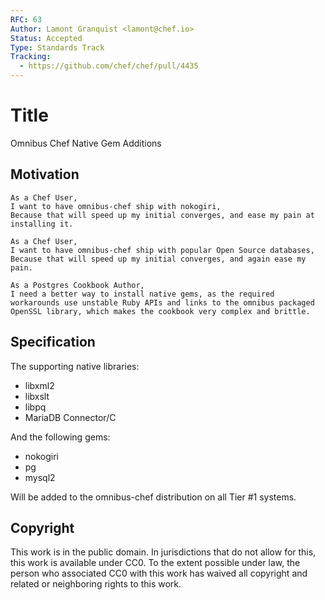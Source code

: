 ```yaml
---
RFC: 63
Author: Lamont Granquist <lamont@chef.io>
Status: Accepted
Type: Standards Track
Tracking:
  - https://github.com/chef/chef/pull/4435
---
```


# Title

Omnibus Chef Native Gem Additions

## Motivation

    As a Chef User,
    I want to have omnibus-chef ship with nokogiri,
    Because that will speed up my initial converges, and ease my pain at installing it.

    As a Chef User,
    I want to have omnibus-chef ship with popular Open Source databases,
    Because that will speed up my initial converges, and again ease my pain.

    As a Postgres Cookbook Author,
    I need a better way to install native gems, as the required workarounds use unstable Ruby APIs and links to the omnibus packaged OpenSSL library, which makes the cookbook very complex and brittle.


## Specification

The supporting native libraries:

* libxml2
* libxslt
* libpq
* MariaDB Connector/C

And the following gems:

* nokogiri
* pg
* mysql2

Will be added to the omnibus-chef distribution on all Tier #1 systems.

## Copyright

This work is in the public domain. In jurisdictions that do not allow for this,
this work is available under CC0. To the extent possible under law, the person
who associated CC0 with this work has waived all copyright and related or
neighboring rights to this work.
